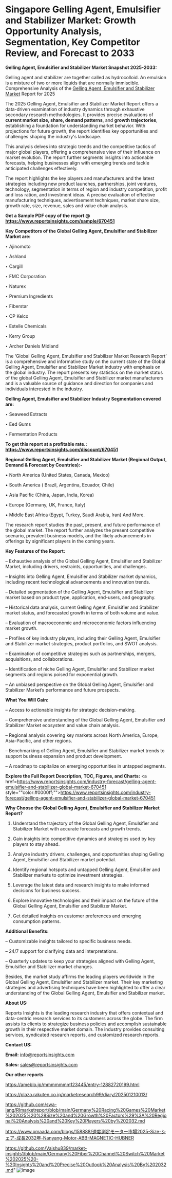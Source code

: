 # Singapore Gelling Agent, Emulsifier and Stabilizer Market: Growth Opportunity Analysis, Segmentation, Key Competitor Review, and Forecast to 2033

<strong>Gelling Agent, Emulsifier and Stabilizer Market Snapshot 2025-2033:</strong>

Gelling agent and stabilizer are together called as hydrocolloid. An emulsion is a mixture of two or more liquids that are normally immiscible. Comprehensive Analysis of the <a href=https://www.reportsinsights.com/sample/670451>Gelling Agent, Emulsifier and Stabilizer Market</a> Report for 2025

The 2025 Gelling Agent, Emulsifier and Stabilizer Market Report offers a data-driven examination of industry dynamics through exhaustive secondary research methodologies. It provides precise evaluations of <strong>current market size, share, demand patterns</strong>, and <strong>growth trajectories</strong>, establishing a foundation for understanding market behavior. With projections for future growth, the report identifies key opportunities and challenges shaping the industry's landscape.

This analysis delves into strategic trends and the competitive tactics of major global players, offering a comprehensive view of their influence on market evolution. The report further segments insights into actionable forecasts, helping businesses align with emerging trends and tackle anticipated challenges effectively.

The report highlights the key players and manufacturers and the latest strategies including new product launches, partnerships, joint ventures, technology, segmentation in terms of region and industry competition, profit and loss ration, and investment ideas. A precise evaluation of effective manufacturing techniques, advertisement techniques, market share size, growth rate, size, revenue, sales and value chain analysis.

<strong>Get a Sample PDF copy of the report @ <a href=https://www.reportsinsights.com/sample/670451 style=color:#0000ff;>https://www.reportsinsights.com/sample/670451</a></strong>

<strong>Key Competitors of the Global Gelling Agent, Emulsifier and Stabilizer Market are:</strong>

‣ Ajinomoto

‣ Ashland

‣ Cargill

‣ FMC Corporation

‣ Naturex

‣ Premium Ingredients

‣ Fiberstar

‣ CP Kelco

‣ Estelle Chemicals

‣ Kerry Group

‣ Archer Daniels Midland

The ‘Global Gelling Agent, Emulsifier and Stabilizer Market Research Report’ is a comprehensive and informative study on the current state of the Global Gelling Agent, Emulsifier and Stabilizer Market industry with emphasis on the global industry. The report presents key statistics on the market status of the global Gelling Agent, Emulsifier and Stabilizer market manufacturers and is a valuable source of guidance and direction for companies and individuals interested in the industry.

<strong>Gelling Agent, Emulsifier and Stabilizer Industry Segmentation covered are:</strong>

‣ Seaweed Extracts

‣ Eed Gums

‣ Fermentation Products

<strong>To get this report at a profitable rate.: <a href=https://www.reportsinsights.com/discount/670451 style=color:#0000ff;>https://www.reportsinsights.com/discount/670451</a></strong>

<strong>Regional Gelling Agent, Emulsifier and Stabilizer Market (Regional Output, Demand &amp; Forecast by Countries):-</strong>

• North America (United States, Canada, Mexico)

• South America ( Brazil, Argentina, Ecuador, Chile)

• Asia Pacific (China, Japan, India, Korea)

• Europe (Germany, UK, France, Italy)

• Middle East Africa (Egypt, Turkey, Saudi Arabia, Iran) And More.

The research report studies the past, present, and future performance of the global market. The report further analyzes the present competitive scenario, prevalent business models, and the likely advancements in offerings by significant players in the coming years.

<strong>Key Features of the Report:</strong>

– Exhaustive analysis of the Global Gelling Agent, Emulsifier and Stabilizer Market, including drivers, restraints, opportunities, and challenges.

– Insights into Gelling Agent, Emulsifier and Stabilizer market dynamics, including recent technological advancements and innovation trends.

– Detailed segmentation of the Gelling Agent, Emulsifier and Stabilizer market based on product type, application, end-users, and geography.

– Historical data analysis, current Gelling Agent, Emulsifier and Stabilizer market status, and forecasted growth in terms of both volume and value.

– Evaluation of macroeconomic and microeconomic factors influencing market growth.

– Profiles of key industry players, including their Gelling Agent, Emulsifier and Stabilizer market strategies, product portfolios, and SWOT analysis.

– Examination of competitive strategies such as partnerships, mergers, acquisitions, and collaborations.

– Identification of niche Gelling Agent, Emulsifier and Stabilizer market segments and regions poised for exponential growth.

– An unbiased perspective on the Global Gelling Agent, Emulsifier and Stabilizer Market’s performance and future prospects.

<strong>What You Will Gain:</strong>

– Access to actionable insights for strategic decision-making.

– Comprehensive understanding of the Global Gelling Agent, Emulsifier and Stabilizer Market ecosystem and value chain analysis.

– Regional analysis covering key markets across North America, Europe, Asia-Pacific, and other regions.

– Benchmarking of Gelling Agent, Emulsifier and Stabilizer market trends to support business expansion and product development.

– A roadmap to capitalize on emerging opportunities in untapped segments.

<strong>Explore the Full Report Description, TOC, Figures, and Charts:</strong>
<a href=https://www.reportsinsights.com/industry-forecast/gelling-agent-emulsifier-and-stabilizer-global-market-670451 style=""color:#0000ff;"">https://www.reportsinsights.com/industry-forecast/gelling-agent-emulsifier-and-stabilizer-global-market-670451</a>

<strong>Why Choose the Global Gelling Agent, Emulsifier and Stabilizer Market Report?</strong>

1. Understand the trajectory of the Global Gelling Agent, Emulsifier and Stabilizer Market with accurate forecasts and growth trends.

2. Gain insights into competitive dynamics and strategies used by key players to stay ahead.

3. Analyze industry drivers, challenges, and opportunities shaping Gelling Agent, Emulsifier and Stabilizer market potential.

4. Identify regional hotspots and untapped Gelling Agent, Emulsifier and Stabilizer markets to optimize investment strategies.

5. Leverage the latest data and research insights to make informed decisions for business success.

6. Explore innovative technologies and their impact on the future of the Global Gelling Agent, Emulsifier and Stabilizer Market.

7. Get detailed insights on customer preferences and emerging consumption patterns.

<strong>Additional Benefits:</strong>

– Customizable insights tailored to specific business needs.

– 24/7 support for clarifying data and interpretations.

– Quarterly updates to keep your strategies aligned with Gelling Agent, Emulsifier and Stabilizer market changes.

Besides, the market study affirms the leading players worldwide in the Global Gelling Agent, Emulsifier and Stabilizer market. Their key marketing strategies and advertising techniques have been highlighted to offer a clear understanding of the Global Gelling Agent, Emulsifier and Stabilizer market.

<strong><strong>About US</strong>:</strong>

Reports Insights is the leading research industry that offers contextual and data-centric research services to its customers across the globe. The firm assists its clients to strategize business policies and accomplish sustainable growth in their respective market domain. The industry provides consulting services, syndicated research reports, and customized research reports.

<strong>Contact US:</strong>

<p class=><b>Email:</b> <a href=mailto:info@reportsinsights.com>info@reportsinsights.com</a></p>
<p class=><b>Sales:</b> <a href=mailto:sales@reportsinsights.com>sales@reportsinsights.com</a></p>

<strong>Our other reports</strong>

<a href=https://ameblo.jp/mmmmmmm123445/entry-12882720199.html>https://ameblo.jp/mmmmmmm123445/entry-12882720199.html</a>

<a href=https://plaza.rakuten.co.jp/marketresearch99/diary/202501210013/>https://plaza.rakuten.co.jp/marketresearch99/diary/202501210013/</a>

<a href=https://github.com/swa-lang/RImarketreport/blob/main/Germany%20Racing%20Games%20Market%202025%20%28Size%20and%20Growth%20Factors%29%3A%20Regional%20Analysis%20and%20Key%20Players%20by%202032.md>https://github.com/swa-lang/RImarketreport/blob/main/Germany%20Racing%20Games%20Market%202025%20%28Size%20and%20Growth%20Factors%29%3A%20Regional%20Analysis%20and%20Key%20Players%20by%202032.md</a>

<a href=https://www.omaada.com/blogs/158888/速度測定モーター市場2025-Size-シェア-成長2032年-Nanyang-Motor-ABB-MAGNETIC-HUBNER>https://www.omaada.com/blogs/158888/速度測定モーター市場2025-Size-シェア-成長2032年-Nanyang-Motor-ABB-MAGNETIC-HUBNER</a>

<a href=https://github.com/Vaishu839/market-insights1/blob/main/Germany%20Fiber%20Channel%20Switch%20Market%202025%20-%20Insights%20and%20Precise%20Outlook%20Analysis%20By%202032.md>https://github.com/Vaishu839/market-insights1/blob/main/Germany%20Fiber%20Channel%20Switch%20Market%202025%20-%20Insights%20and%20Precise%20Outlook%20Analysis%20By%202032.md</a>"
![image](https://github.com/user-attachments/assets/d097a432-8aca-4041-b3c6-7dce2be69e28)
